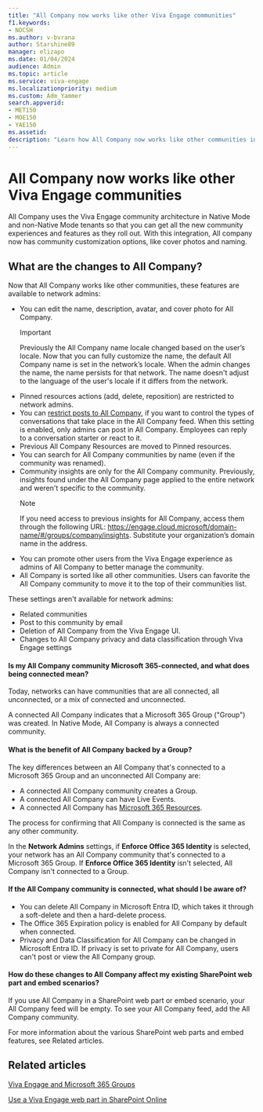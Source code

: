 ```yaml
---
title: "All Company now works like other Viva Engage communities"
f1.keywords:
- NOCSH
ms.author: v-bvrana
author: Starshine89
manager: elizapo
ms.date: 01/04/2024
audience: Admin
ms.topic: article
ms.service: viva-engage
ms.localizationpriority: medium
ms.custom: Adm_Yammer
search.appverid:
- MET150
- MOE150
- YAE150
ms.assetid: 
description: "Learn how All Company now works like other communities in Viva Engage."
---
```


# All Company now works like other Viva Engage communities

All Company uses the Viva Engage community architecture in Native Mode and non-Native Mode tenants so that you can get all the new community experiences and features as they roll out. With this integration, All company now has community customization options, like cover photos and naming.

## What are the changes to All Company?

Now that All Company works like other communities, these features are available to network admins:

- You can edit the name, description, avatar, and cover photo for All Company.
  >[!IMPORTANT]
    > Previously the All Company name locale changed based on the user’s locale. Now that you can fully customize the name, the default All Company name is set in the network’s locale.  When the admin changes the name, the name persists for that network. The name doesn't adjust to the language of the user's locale if it differs from the network.
- Pinned resources actions (add, delete, reposition) are restricted to network admins.
- You can [restrict posts to All Company](https://support.office.com/article/3219d2ae-db15-4c9f-9dd2-28559ae39a97), if you want to control the types of conversations that take place in the All Company feed. When this setting is enabled, only admins can post in All Company. Employees can reply to a conversation starter or react to it.
- Previous All Company Resources are moved to Pinned resources.
- You can search for All Company communities by name (even if the community was renamed).
- Community insights are only for the All Company community. Previously, insights found under the All Company page applied to the entire network and weren't specific to the community.
  >[!NOTE]
  >If you need access to previous insights for All Company, access them through the following URL: https://engage.cloud.microsoft/domain-name/#/groups/company/insights. Substitute your organization’s domain name in the address.
- You can promote other users from the Viva Engage experience as admins of All Company to better manage the community. 
- All Company is sorted like all other communities. Users can favorite the All Company community to move it to the top of their communities list. 

These settings aren't available for network admins:

- Related communities
- Post to this community by email
- Deletion of All Company from the Viva Engage UI.  
- Changes to All Company privacy and data classification through Viva Engage settings

#### Is my All Company community Microsoft 365-connected, and what does being connected mean?

Today, networks can have communities that are all connected, all unconnected, or a mix of connected and unconnected.

A connected All Company indicates that a Microsoft 365 Group ("Group") was created. In Native Mode, All Company is always a connected community.

#### What is the benefit of All Company backed by a Group?

The key differences between an All Company that's connected to a Microsoft 365 Group and an unconnected All Company are:

- A connected All Company community creates a Group.
- A connected All Company can have Live Events.
- A connected All Company has [Microsoft 365 Resources](./viva-engage-and-office-365-groups.md).

The process for confirming that All Company is connected is the same as any other community. 

In the **Network Admins** settings, if **Enforce Office 365 Identity** is selected, your network has an All Company community that's connected to a Microsoft 365 Group. If  **Enforce Office 365 Identity** isn't selected, All Company isn't connected to a Group.

#### If the All Company community is connected, what should I be aware of?

- You can delete All Company in Microsoft Entra ID, which takes it through a soft-delete and then a hard-delete process.
- The Office 365 Expiration policy is enabled for All Company by default when connected.
- Privacy and Data Classification for All Company can be changed in Microsoft Entra ID. If privacy is set to private for All Company, users can't post or view the All Company group.

#### How do these changes to All Company affect my existing SharePoint web part and embed scenarios? 

If you use All Company in a SharePoint web part or embed scenario, your All Company feed will be empty. To  see your All Company feed, add the All Company community.  

For more information about the various SharePoint web parts and embed features, see Related articles.

## Related articles

[Viva Engage and Microsoft 365 Groups](viva-engage-and-office-365-groups.md)

[Use a Viva Engage web part in SharePoint Online](https://support.microsoft.com/office/a53cfa0c-3d09-42c8-a286-1038a81c59da)
